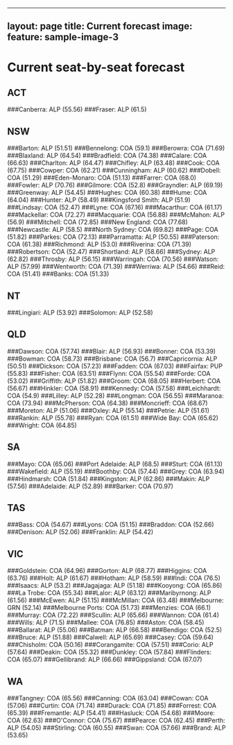 
---
layout: page
title: Current forecast
image:
  feature: sample-image-3
---

# Current seat-by-seat forecast

## ACT
###Canberra: ALP (55.56) 
###Fraser: ALP (61.5) 
## NSW
###Barton: ALP (51.51) 
###Bennelong: COA (59.1) 
###Berowra: COA (71.69) 
###Blaxland: ALP (64.54) 
###Bradfield: COA (74.38) 
###Calare: COA (66.63) 
###Charlton: ALP (64.47) 
###Chifley: ALP (63.48) 
###Cook: COA (67.75) 
###Cowper: COA (62.21) 
###Cunningham: ALP (60.62) 
###Dobell: COA (51.29) 
###Eden-Monaro: COA (51.13) 
###Farrer: COA (68.0) 
###Fowler: ALP (70.76) 
###Gilmore: COA (52.8) 
###Grayndler: ALP (69.19) 
###Greenway: ALP (54.45) 
###Hughes: COA (60.38) 
###Hume: COA (64.04) 
###Hunter: ALP (58.49) 
###Kingsford Smith: ALP (51.9) 
###Lindsay: COA (52.47) 
###Lyne: COA (67.16) 
###Macarthur: COA (61.17) 
###Mackellar: COA (72.27) 
###Macquarie: COA (56.88) 
###McMahon: ALP (56.9) 
###Mitchell: COA (72.85) 
###New England: COA (77.68) 
###Newcastle: ALP (58.5) 
###North Sydney: COA (69.82) 
###Page: COA (51.82) 
###Parkes: COA (72.13) 
###Parramatta: ALP (50.55) 
###Paterson: COA (61.38) 
###Richmond: ALP (53.0) 
###Riverina: COA (71.39) 
###Robertson: COA (52.47) 
###Shortland: ALP (58.66) 
###Sydney: ALP (62.82) 
###Throsby: ALP (56.15) 
###Warringah: COA (70.56) 
###Watson: ALP (57.99) 
###Wentworth: COA (71.39) 
###Werriwa: ALP (54.66) 
###Reid: COA (51.41) 
###Banks: COA (51.33) 
## NT
###Lingiari: ALP (53.92) 
###Solomon: ALP (52.58) 
## QLD
###Dawson: COA (57.74) 
###Blair: ALP (56.93) 
###Bonner: COA (53.39) 
###Bowman: COA (58.73) 
###Brisbane: COA (56.7) 
###Capricornia: ALP (50.51) 
###Dickson: COA (57.23) 
###Fadden: COA (67.03) 
###Fairfax: PUP (55.83) 
###Fisher: COA (63.51) 
###Flynn: COA (55.54) 
###Forde: COA (53.02) 
###Griffith: ALP (51.82) 
###Groom: COA (68.05) 
###Herbert: COA (56.67) 
###Hinkler: COA (58.91) 
###Kennedy: COA (57.58) 
###Leichhardt: COA (54.9) 
###Lilley: ALP (52.28) 
###Longman: COA (56.55) 
###Maranoa: COA (73.94) 
###McPherson: COA (64.38) 
###Moncrieff: COA (68.67) 
###Moreton: ALP (51.06) 
###Oxley: ALP (55.14) 
###Petrie: ALP (51.61) 
###Rankin: ALP (55.78) 
###Ryan: COA (61.51) 
###Wide Bay: COA (65.62) 
###Wright: COA (64.85) 
## SA
###Mayo: COA (65.06) 
###Port Adelaide: ALP (68.5) 
###Sturt: COA (61.13) 
###Wakefield: ALP (55.19) 
###Boothby: COA (57.44) 
###Grey: COA (63.94) 
###Hindmarsh: COA (51.84) 
###Kingston: ALP (62.86) 
###Makin: ALP (57.56) 
###Adelaide: ALP (52.89) 
###Barker: COA (70.97) 
## TAS
###Bass: COA (54.67) 
###Lyons: COA (51.15) 
###Braddon: COA (52.66) 
###Denison: ALP (52.06) 
###Franklin: ALP (54.42) 
## VIC
###Goldstein: COA (64.96) 
###Gorton: ALP (68.77) 
###Higgins: COA (63.76) 
###Holt: ALP (61.67) 
###Hotham: ALP (58.59) 
###Indi: COA (76.5) 
###Isaacs: ALP (53.2) 
###Jagajaga: ALP (51.18) 
###Kooyong: COA (65.86) 
###La Trobe: COA (55.34) 
###Lalor: ALP (63.12) 
###Maribyrnong: ALP (61.56) 
###McEwen: ALP (51.15) 
###McMillan: COA (63.48) 
###Melbourne: GRN (52.14) 
###Melbourne Ports: COA (51.73) 
###Menzies: COA (66.1) 
###Murray: COA (72.22) 
###Scullin: ALP (65.66) 
###Wannon: COA (61.4) 
###Wills: ALP (71.5) 
###Mallee: COA (76.85) 
###Aston: COA (58.45) 
###Ballarat: ALP (55.06) 
###Batman: ALP (66.58) 
###Bendigo: COA (52.5) 
###Bruce: ALP (51.88) 
###Calwell: ALP (65.69) 
###Casey: COA (59.64) 
###Chisholm: COA (50.16) 
###Corangamite: COA (57.51) 
###Corio: ALP (57.64) 
###Deakin: COA (55.32) 
###Dunkley: COA (57.84) 
###Flinders: COA (65.07) 
###Gellibrand: ALP (66.66) 
###Gippsland: COA (67.07) 
## WA
###Tangney: COA (65.56) 
###Canning: COA (63.04) 
###Cowan: COA (57.06) 
###Curtin: COA (71.74) 
###Durack: COA (71.85) 
###Forrest: COA (65.39) 
###Fremantle: ALP (54.41) 
###Hasluck: COA (54.68) 
###Moore: COA (62.63) 
###O'Connor: COA (75.67) 
###Pearce: COA (62.45) 
###Perth: ALP (54.05) 
###Stirling: COA (60.55) 
###Swan: COA (57.66) 
###Brand: ALP (53.65) 